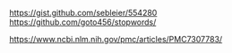 https://gist.github.com/sebleier/554280
https://github.com/goto456/stopwords/

https://www.ncbi.nlm.nih.gov/pmc/articles/PMC7307783/